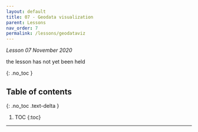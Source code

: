 ```yaml
---
layout: default
title: 07 - Geodata visualization
parent: Lessons
nav_order: 7
permalink: /lessons/geodataviz
---
```

*Lesson 07 November 2020*

the lesson has not yet been held

{: .no_toc }

## Table of contents
{: .no_toc .text-delta }

1. TOC
{:toc}

---


